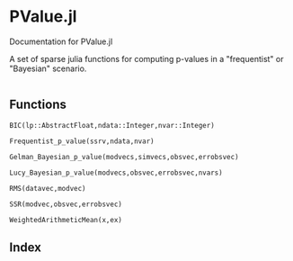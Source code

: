 # PValue.jl

Documentation for PValue.jl

A set of sparse julia functions for computing p-values in a "frequentist" or "Bayesian" scenario.



```@contents
```

## Functions

```@docs
BIC(lp::AbstractFloat,ndata::Integer,nvar::Integer)
```

```@docs
Frequentist_p_value(ssrv,ndata,nvar)
```


```@docs
Gelman_Bayesian_p_value(modvecs,simvecs,obsvec,errobsvec)
```


```@docs
Lucy_Bayesian_p_value(modvecs,obsvec,errobsvec,nvars)
```


```@docs
RMS(datavec,modvec)
```

```@docs
SSR(modvec,obsvec,errobsvec)
```

```@docs
WeightedArithmeticMean(x,ex)
```


## Index

```@index
```

